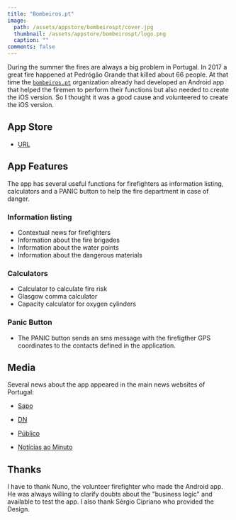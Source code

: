 ```yaml
---
title: "Bombeiros.pt"
image:
  path: /assets/appstore/bombeirospt/cover.jpg
  thumbnail: /assets/appstore/bombeirospt/logo.png
  caption: ""
comments: false
---
```



During the summer the fires are always a big problem in Portugal.
In 2017 a great fire happened at Pedrógão Grande that killed about 66 people.
At that time the [`bombeiros.pt`](https://bombeiros.pt/) organization already had developed an Android app that helped the firemen to perform their functions but also needed to create the iOS version. So I thought it was a good cause and volunteered to create the iOS version.

## App Store

* [URL](https://itunes.apple.com/pt/app/bombeiros-pt/id1354155542?mt=8)


## App Features

The app has several useful functions for firefighters as information listing, calculators and a PANIC button to help the fire department in case of danger.

### Information listing

*  Contextual news for firefighters
*  Information about the fire brigades
*  Information about the water points
*  Information about the dangerous materials


### Calculators

* Calculator to calculate fire risk
* Glasgow comma calculator
* Capacity calculator for oxygen cylinders


### Panic Button

* The PANIC button sends an sms message with the firefigther GPS coordinates to the contacts defined in the application.

## Media

Several news about the app appeared in the main news websites of Portugal:

* [Sapo](https://24.sapo.pt/atualidade/artigos/bombeiros-pt-disponibiliza-versao-ios-de-aplicacao-que-inclui-pedido-de-emergencia)

* [DN](https://www.dn.pt/lusa/interior/bombeirospt-disponibiliza-versao-ios-de-aplicacao-que-inclui-pedido-de-emergencia-9572214.html)

* [Público](https://www.publico.pt/2018/07/10/sociedade/noticia/bombeirospt-disponibiliza-aplicacao-para-smartphones-que-inclui-pedido-de-emergencia-1837475)

* [Notícias ao Minuto](https://www.noticiasaominuto.com/tech/1046042/app-bombeirospt-lanca-versao-para-ios-que-inclui-pedido-de-emergencia)


## Thanks

I have to thank Nuno, the volunteer firefighter who made the Android app.
He was always willing to clarify doubts about the "business logic" and available to test the app. I also thank Sérgio Cipriano who provided the Design.
